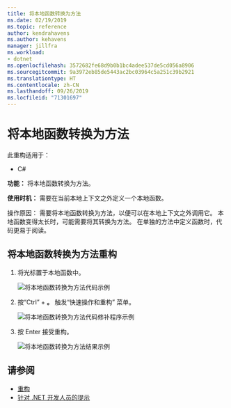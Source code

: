 ```yaml
---
title: 将本地函数转换为方法
ms.date: 02/19/2019
ms.topic: reference
author: kendrahavens
ms.author: kehavens
manager: jillfra
ms.workload:
- dotnet
ms.openlocfilehash: 3572682fe68d9b0b1bc4adee537de5cd056a8906
ms.sourcegitcommit: 9a3972eb85de5443ac2bc03964c5a251c39b2921
ms.translationtype: HT
ms.contentlocale: zh-CN
ms.lasthandoff: 09/26/2019
ms.locfileid: "71301697"
---
```

# <a name="convert-a-local-function-to-a-method"></a>将本地函数转换为方法

此重构适用于：

- C#

**功能：** 将本地函数转换为方法。

**使用时机：** 需要在当前本地上下文之外定义一个本地函数。

操作原因：  需要将本地函数转换为方法，以便可以在本地上下文之外调用它。 本地函数变得太长时，可能需要将其转换为方法。 在单独的方法中定义函数时，代码更易于阅读。

## <a name="convert-local-function-to-method-refactoring"></a>将本地函数转换为方法重构

1. 将光标置于本地函数中。

    ![将本地函数转换为方法代码示例](media/convert-local-function-to-method.png)

2. 按“Ctrl”  + **。** 触发“快速操作和重构”  菜单。

    ![将本地函数转换为方法代码修补程序示例](media/convert-local-function-to-method-codefix.png)

2. 按 Enter 接受重构。

    ![将本地函数转换为方法结果示例](media/convert-local-function-to-method-result.png)

## <a name="see-also"></a>请参阅

- [重构](../refactoring-in-visual-studio.md)
- [针对 .NET 开发人员的提示](../csharp-developer-productivity.md)
